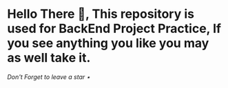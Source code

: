 # Hello There 👋, This repository is used for BackEnd Project Practice, If you see anything you like you may as well take it.

*Don't Forget to leave a star ٭*
